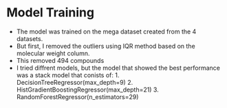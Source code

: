 # Model Training

- The model was trained on the mega dataset created from the 4 datasets.
- But first, I removed the outliers using IQR method based on the molecular weight column. 
- This removed 494 compounds
- I tried diffrent models, but the model that showed the best performance was a stack model that conists of:
        1. DecisionTreeRegressor(max_depth=9)
        2. HistGradientBoostingRegressor(max_depth=21)
        3. RandomForestRegressor(n_estimators=29)
